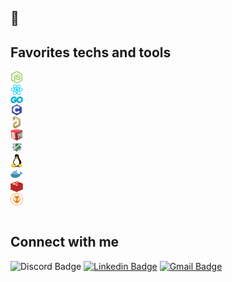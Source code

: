 ## 👋

## Favorites techs and tools

<div style="display: flex; align-items: center;" height="30px"><a href="https://nodejs.org"><img align="left" src="icons/nodejs.png" width="20px"></img></a></div>
<div style="display: flex; align-items: center;" height="30px"><a href="https://reactjs.org"><img align="left" src="icons/react.png" width="20px"></img></a></div>
<div style="display: flex; align-items: center;" height="30px"><a href="https://go.dev"><img align="left" src="icons/go.png" width="20px"></img></a></div>
<div style="display: flex; align-items: center;" height="30px"><a href="https://www.iso-9899.info/wiki/The_Standard"><img align="left" src="icons/c.png" width="20px"></img></a></div>

<div style="display: flex; align-items: center;" height="30px"><a href="https://www.altium.com/altium-designer"><img align="left" src="icons/altium.png" width="20px"></img></a></div>
<div style="display: flex; align-items: center;" height="30px"><a href="https://www.solidworks.com"><img align="left" src="icons/solidworks.png" width="20px"></img></a></div>

<div style="display: flex; align-items: center;" height="30px"><a href="https://www.vim.org"><img align="left" src="icons/vim.png" width="20px"></img></a></div>
<div style="display: flex; align-items: center;" height="30px"><a href="https://github.com/torvalds/linux"><img align="left" src="icons/linux.png" width="20px"></img></a></div>


<div style="display: flex; align-items: center;" height="30px"><a href="https://www.docker.com"><img align="left" src="icons/docker.png" width="20px"></img></a></div>
<div style="display: flex; align-items: center;" height="30px"><a href="https://redis.io"><img align="left" src="icons/redis.png" width="20px"></img></a></div>
<div style="display: flex; align-items: center;" height="30px"><a href="https://platformio.org"><img align="left" src="icons/platformio.png" width="20px"></img></a></div>

<br>

## Connect with me

![Discord Badge](https://img.shields.io/badge/-<João%20Vitor%20/>%230103-7289da?style=flat-square&labelColor=7289da&logo=discord&logoColor=white)
[![Linkedin Badge](https://img.shields.io/badge/-João%20Vitor%20Pessoa-0077b5?style=flat-square&logo=Linkedin&logoColor=white)](https://www.linkedin.com/in/jo%C3%A3o-vitor-pessoa-5017561b9/) 
[![Gmail Badge](https://img.shields.io/badge/-joaovitorpessoa81@gmail.com-d65549?style=flat-square&logo=Gmail&logoColor=white&link=mailto:joaovitorpessoa81@gmail.com)](mailto:joaovitorpessoa81@gmail.com)
